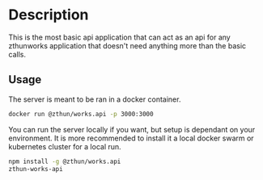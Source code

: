 # Description

This is the most basic api application that can act as an api for any zthunworks application that doesn't need anything more
than the basic calls.

## Usage

The server is meant to be ran in a docker container.

```sh
docker run @zthun/works.api -p 3000:3000
```

You can run the server locally if you want, but setup is dependant on your environment.
It is more recommended to install it a local docker swarm or kubernetes cluster for a local run.

```sh
npm install -g @zthun/works.api
zthun-works-api
```
